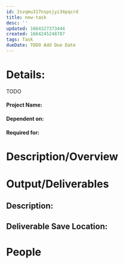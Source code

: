 ```yaml
---
id: 2svqmu317nspsjyi34pqcrd
title: new-task
desc: ''
updated: 1664327373444
created: 1664245248787
tags: Task
dueDate: TODO Add Due Date
---
```


# Details:
TODO 

#### Project Name:

#### Dependent on:

#### Required for: 



# Description/Overview


# Output/Deliverables

## Description:

## Deliverable Save Location:


# People


